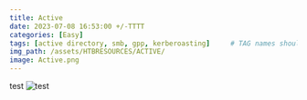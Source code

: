 ```yaml
---
title: Active
date: 2023-07-08 16:53:00 +/-TTTT
categories: [Easy]
tags: [active directory, smb, gpp, kerberoasting]     # TAG names should always be lowercase
img_path: /assets/HTBRESOURCES/ACTIVE/
image: Active.png
---
```

test
![test](Active2.png)